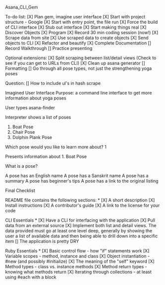 Asana_CLI_Gem

To-do list:
[X] Plan gem, imagine user interface
[X] Start with project structure - Google
[X] Start with entry point, the file run
[X] Force the build of CLI interface
[X] Stub out interface
[X] Start making things real
[X] Discover Objects
[X] Program
[X] Record 30 min coding session (now!)
[X] Scrape data from site
[X] Use scraped data to create objects
[X] Send objects to CLI
[X] Refactor and beautify
[X] Complete Documentation
[] Record Walkthrough
[] Practice presenting

Optional extensions:
[X] Split scraping between list/detail views (Check to see if you can get to URLs from CLI)
[X] Clean up asana generator
[] Formatting
[] Go through all pose types, not just the strengthening yoga poses

Question:
[] How to include ul's in hash scrape

Imagined User Interface
Purpose: a command line interface to get more information about yoga poses

User types asana-finder

Interpreter shows a list of poses

1. Boat Pose
2. Chair Pose
3. Dolphin Plank Pose

Which pose would you like to learn more about?
1

Presents information about 1. Boat Pose

What is a pose?

A pose has an English name
A pose has a Sanskrit name
A pose has a summary
A pose has beginner's tips
A pose has a link to the original listing

Final Checklist

README file contains the following sections: *
[X]  A short description
[X]  Install instructions
[X]  A contributor's guide
[X]  A link to the license for your code

CLI Essentials *
[X]  Have a CLI for interfacing with the application
[X]  Pull data from an external source
[X]  Implement both list and detail views. The data provided must go at least one level deep, generally by showing the user a list of available data and then being able to drill down into a specific item
[]  The application is pretty DRY

Ruby Essentials *
[X]  Basic control flow - how "if" statements work
[X]  Variable scopes - method, instance and class
[X]  Object instantiation - #new (and possibly #initialize)
[X]  The meaning of the "self" keyword
[X]  Method types - class vs. instance methods
[X]  Method return types - knowing what methods return
[X]  Iterating through collections - at least using #each with a block
